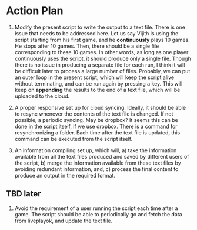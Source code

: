 # Action Plan

1. Modify the present script to write the output to a text file. There is one issue that needs to be addressed here. Let us say Vijith is using the script starting from his
   first game, and he **continuously** plays 10 games. He stops after 10 games. Then, there should be a single file corresponding to these 10 games. In other words, as long
   as one player continuously uses the script, it should produce only a single file. Though there is no issue in producing a separate file for each run, I think it will be
   difficult later to process a large number of files. Probably, we can put an outer loop in the present script, which will keep the script alive without terminating, and can
   be run again by pressing a key. This will keep on **appending** the results to the end of a text file, which will be uploaded to the cloud.

2. A proper responsive set up for cloud syncing. Ideally, it should be able to resync whenever the contents of the text file is changed. If not possible, a periodic syncing.
   May be dropbox? It seems this can be done in the script itself, if we use dropbox. There is a command for resynchronizing a folder. Each time after the text file is updated,
   this command can be executed from the script itself.

3. An information compiling set up, which will, a) take the information available from all the text files produced and saved by different users of the script, b) merge the information
   available from these text files by avoiding redundant information, and, c) process the final content to produce an output in the required format.

## TBD later

1. Avoid the requirement of a user running the script each time after a game. The script should be able to periodically go and fetch the data from liveplayok, and update the text file.
